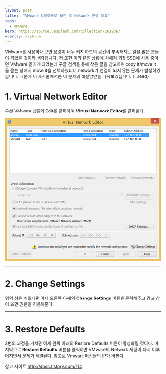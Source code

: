 ```yaml
---
layout: post
title:  "VMware 외장하드로 옮긴 후 Network 연결 오류"
tags:
  - VMware
hero: https://source.unsplash.com/collection/261936/
overlay: skyblue
---
```


VMware를 사용하다 보면 용량이 너무 커져 하드의 공간이 부족해지는 일을 많은 분들이 겪었을 것이라 생각됩니다. 저 또한 이와 같은 상황에 처해져 외장 SSD에 사용 중이던 VMware 옮기게 되었는데 구글 검색을 통해 찾은 글을 참고하여 copy it/move it 을 묻는 창에서 move it을 선택하였더니 network가 연결이 되지 않는 문제가 발생하였습니다. 때문에 이 게시물에서는 이 문제의 해결방안을 다뤄보겠습니다.
{: .lead}

# 1. Virtual Network Editor

우선 VMware 상단의 Edit를 클릭하여 **Virtual Network Editor**를 클릭한다.

![Alt text](/uploads/vm_net_editor.PNG)

--------------------------------------------------------------

# 2. Change Settings

위의 창을 띄웠다면 이제 오른쪽 아래의 **Change Settings** 버튼을 클릭해주고 경고 창이 뜨면 권한을 허용해준다.

--------------------------------------------------------------

# 3. Restore Defaults

2번의 과정을 거치면 이제 왼쪽 아래의 Restore Defaults 버튼이 활성화될 것이다. 마지막으로 **Restore Defaults** 버튼을 클릭하면 VMware의 Network 세팅이 다시 이루어지면서 문제가 해결된다. 참고로 Vmware 머신들의 IP가 바뀐다.


참고 사이트
<http://dbsc.tistory.com/114>
